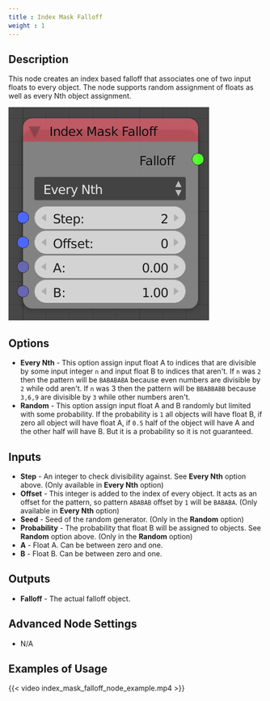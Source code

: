 ```yaml
---
title : Index Mask Falloff
weight : 1
---
```


## Description

This node creates an index based falloff that associates one of two
input floats to every object. The node supports random assignment of
floats as well as every Nth object assignment.

![image](index_mask_falloff_node.png)

## Options

- **Every Nth** - This option assign input float A to indices that are
    divisible by some input integer `n` and input float B to indices
    that aren't. If `n` was `2` then the pattern will be `BABABABA`
    because even numbers are divisible by `2` while odd aren't. If `n`
    was 3 then the pattern will be `BBABBABB` because `3,6,9` are
    divisible by `3` while other numbers aren't.
- **Random** - This option assign input float A and B randomly but
    limited with some probability. If the probability is `1` all objects
    will have float B, if zero all object will have float A, if `0.5`
    half of the object will have A and the other half will have B. But
    it is a probability so it is not guaranteed.

## Inputs

- **Step** - An integer to check divisibility against. See **Every
    Nth** option above. (Only available in **Every Nth** option)
- **Offset** - This integer is added to the index of every object. It
    acts as an offset for the pattern, so pattern `ABABAB` offset by `1`
    will be `BABABA`. (Only available in **Every Nth** option)
- **Seed** - Seed of the random generator. (Only in the **Random**
    option)
- **Probability** - The probability that float B will be assigned to
    objects. See **Random** option above. (Only in the **Random**
    option)
- **A** - Float A. Can be between zero and one.
- **B** - Float B. Can be between zero and one.

## Outputs

- **Falloff** - The actual falloff object.

## Advanced Node Settings

- N/A

## Examples of Usage

{{< video index_mask_falloff_node_example.mp4 >}}
